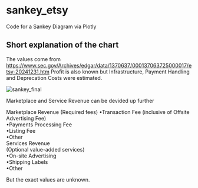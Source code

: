 # sankey_etsy
Code for a Sankey Diagram via Plotly

## Short explanation of the chart

The values come from https://www.sec.gov/Archives/edgar/data/1370637/000137063725000017/etsy-20241231.htm
Profit is also known but Infrastructure, Payment Handling and Deprecation Costs were estimated.


![sankey_final](https://github.com/user-attachments/assets/49a9e1af-d80f-47f5-9959-0cea55102ec1)


Marketplace and Service Revenue can be devided up further

Marketplace Revenue
(Required fees)
•Transaction Fee (inclusive of Offsite Advertising Fee)  
•Payments Processing Fee  
•Listing Fee  
•Other  
Services Revenue  
(Optional value-added services)  
•On-site Advertising  
•Shipping Labels  
•Other  
 
But the exact values are unknown.
